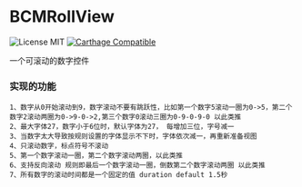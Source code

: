 # BCMRollView

![License MIT](https://img.shields.io/github/license/mashape/apistatus.svg?maxAge=2592000)
[![Carthage Compatible](https://img.shields.io/badge/Carthage-compatible-4BC51D.svg?style=flat)](https://github.com/Carthage/Carthage)

一个可滚动的数字控件

### 实现的功能
``` 
1、数字从0开始滚动到9，数字滚动不要有跳跃性，比如第一个数字5滚动一圈为0->5，第二个数字2滚动两圈为0->9-0->2,第三个数字0滚动三圈为0-9-0-9-0 以此类推
2、最大字体27，数字小于6位时，默认字体为27， 每增加三位，字号减一
3、当数字太大导致按规则设置的字体显示不下时，字体依次减一，再重新准备视图
4、只滚动数字，标点符号不滚动
5、第一个数字滚动一圈，第二个数字滚动两圈，以此类推
6、支持反向滚动 规则即最后一个数字滚动一圈，倒数第二个数字滚动两圈 以此类推
7、所有数字的滚动时间都是一个固定的值 duration default 1.5秒
```
